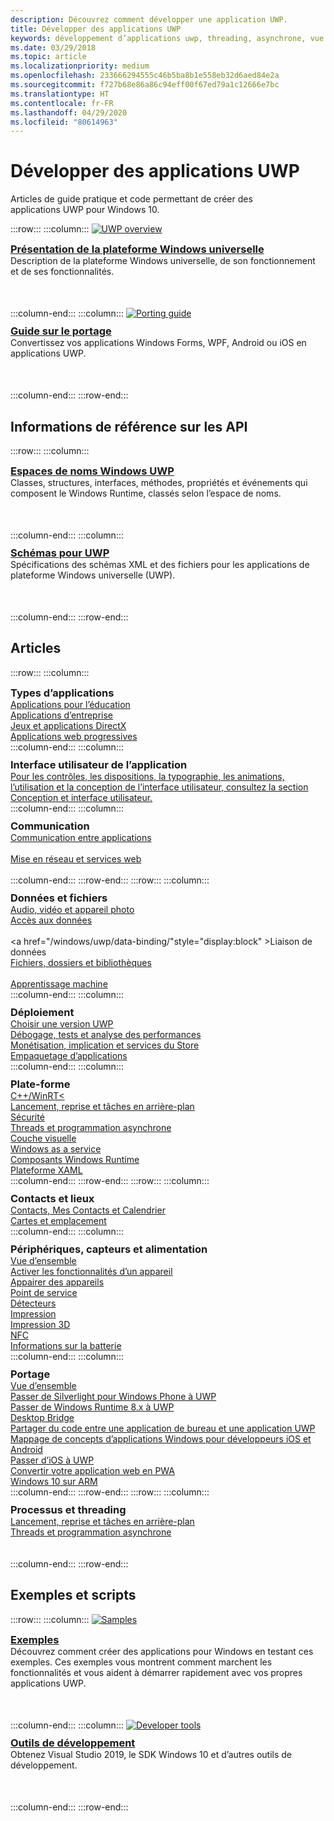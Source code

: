 ```yaml
---
description: Découvrez comment développer une application UWP.
title: Développer des applications UWP
keywords: développement d’applications uwp, threading, asynchrone, vue d’ensemble de la plateforme, portail des développeurs
ms.date: 03/29/2018
ms.topic: article
ms.localizationpriority: medium
ms.openlocfilehash: 233666294555c46b5ba8b1e558eb32d6aed84e2a
ms.sourcegitcommit: f727b68e86a86c94eff00f67ed79a1c12666e7bc
ms.translationtype: HT
ms.contentlocale: fr-FR
ms.lasthandoff: 04/29/2020
ms.locfileid: "80614963"
---
```

# <a name="develop-uwp-apps"></a>Développer des applications UWP

Articles de guide pratique et code permettant de créer des applications UWP pour Windows 10.

:::row:::
    :::column:::
        <a href="/windows/uwp/get-started/universal-application-platform-guide">
            <img src="https://docs.microsoft.com//media/hubs/windows/win_developer-uwp.svg" alt="UWP overview" />
        </a><br/>
        <h3 style="margin-top: 10px; margin-bottom: 0px"><a href="/windows/uwp/get-started/universal-application-platform-guide">Présentation de la plateforme Windows universelle</a></h3>
        <p style="margin-top: 0px; margin-bottom: 50px">Description de la plateforme Windows universelle, de son fonctionnement et de ses fonctionnalités.</p>
    :::column-end:::
    :::column:::
        <a href="/windows/uwp/porting/index">
            <img src="https://docs.microsoft.com/media/illustrations/teams-fast-track.svg" alt="Porting guide" />
        </a><br/>
        <h3 style="margin-top: 10px; margin-bottom: 0px"><a href="/windows/uwp/porting/index">Guide sur le portage</a></h3>
        <p style="margin-top: 0px; margin-bottom: 50px">Convertissez vos applications Windows Forms, WPF, Android ou iOS en applications UWP.</p>
    :::column-end:::
:::row-end:::

<!-- <ul class="panelContent cardsH" style="margin-left: 1px">
    <li>
        <a href="/windows/uwp/get-started/universal-application-platform-guide" style="display:block">
        <div class="cardSize">
            <div class="cardPadding">
                <div class="card">
                    <div class="cardImageOuter">
                        <div class="cardImage" style="background-color: #f2f2f2">                 
                            <img src="https://docs.microsoft.com//media/hubs/windows/win_developer-uwp.svg" alt=" "/>
                        </div>
                    </div>
                    <div class="cardText">
                        <h3>Overview of the Universal Windows Platform</h3>
                        <p>An explanation of what UWP is, how it works, and the features it provides.</p>
                    </div>
                </div>
            </div>
        </div>
        </a>
    </li>
    <li>
        <a href="/windows/uwp/porting/index" style="display:block">
        <div class="cardSize">
            <div class="cardPadding">
                <div class="card">
                    <div class="cardImageOuter">
                        <div class="cardImage" style="background-color: #f2f2f2">                
                            <img src="https://docs.microsoft.com/media/illustrations/teams-fast-track.svg" alt=" " />
                        </div>
                    </div>                
                    <div class="cardText">
                        <h3>Porting guide</h3>
                        <p>Bring your existing Windows Forms, WPF, Android, or iOS app to UWP. </p>
                    </div>
                </div>
            </div>
        </div>
        </a>
    </li>                 
</ul> -->

## <a name="api-reference"></a>Informations de référence sur les API

:::row:::
    :::column:::
        <h3 style="margin-top: 10px; margin-bottom: 0px"><a href="/uwp/api">Espaces de noms Windows UWP</a></h3>
        <p style="margin-top: 0px; margin-bottom: 50px">Classes, structures, interfaces, méthodes, propriétés et événements qui composent le Windows Runtime, classés selon l’espace de noms.</p>
    :::column-end:::
    :::column:::
        <h3 style="margin-top: 10px; margin-bottom: 0px"><a href="/uwp/schemas/">Schémas pour UWP</a></h3>
        <p style="margin-top: 0px; margin-bottom: 50px">Spécifications des schémas XML et des fichiers pour les applications de plateforme Windows universelle (UWP).</p>
    :::column-end:::
:::row-end:::

<!-- <ul class="panelContent cardsH" style="margin-left: 1px">
    <li>
        <a href="/uwp/api" style="display:block">
        <div class="cardSize">
            <div class="cardPadding">
                <div class="card">
                    <div class="cardText">
                        <h3>Windows UWP namespaces</h3>
                        <p>The classes, structures, interfaces, methods, properties, and events that make up the Windows Runtime, organized by namespace.</p>
                    </div>
                </div>
            </div>
        </div>
        </a>
    </li>
    <li>
        <a href="/uwp/schemas/" style="display:block">
        <div class="cardSize">
            <div class="cardPadding">
                <div class="card">
                    <div class="cardText">
                        <h3>Schemas for UWP</h3>
                        <p>File and XML schema specifications for Universal Windows Platform (UWP) apps. </p>
                    </div>
                </div>
            </div>
        </div>
        </a>
    </li>                 
</ul> -->

## <a name="articles"></a>Articles

:::row:::
    :::column:::
        <h3 style="margin-top: 10px; margin-bottom: 0px">Types d’applications</h3>
        <a href="/windows/uwp/apps-for-education/">Applications pour l’éducation</a><br/>
        <a href="/windows/uwp/enterprise/">Applications d’entreprise</a><br/>
        <a href="/windows/uwp/gaming/">Jeux et applications DirectX</a><br/>
        <a href="/microsoft-edge/progressive-web-apps">Applications web progressives</a><br/>
    :::column-end:::
    :::column:::
        <h3 style="margin-top: 10px; margin-bottom: 0px">Interface utilisateur de l’application</h3>
        <a href="https://developer.microsoft.com/windows/apps/design">Pour les contrôles, les dispositions, la typographie, les animations, l’utilisation et la conception de l’interface utilisateur, consultez la section Conception et interface utilisateur.</a><br/>
    :::column-end:::
    :::column:::
        <h3 style="margin-top: 10px; margin-bottom: 0px">Communication</h3>
        <a style="display:block" href="/windows/uwp/app-to-app/">Communication entre applications</a><br/>
        <a style="display:block" href="/windows/uwp/networking/">Mise en réseau et services web</a><br/>
    :::column-end:::
:::row-end:::
:::row:::
    :::column:::
        <h3 style="margin-top: 10px; margin-bottom: 0px">Données et fichiers</h3>
        <a href="/windows/uwp/audio-video-camera/">Audio, vidéo et appareil photo</a><br/>
        <a href="/windows/uwp/data-access/" style="display:block" >Accès aux données</a><br/>
        <a href="/windows/uwp/data-binding/"style="display:block" >Liaison de données</a><br/>
        <a href="/windows/uwp/files/" style="display:block" >Fichiers, dossiers et bibliothèques</a><br/>
        <a href="/windows/uwp/machine-learning/">Apprentissage machine</a><br/>
    :::column-end:::
    :::column:::
        <h3 style="margin-top: 10px; margin-bottom: 0px">Déploiement</h3>
        <a href="/windows/uwp/updates-and-versions/choose-a-uwp-version">Choisir une version UWP</a><br/>
        <a href="/windows/uwp/debug-test-perf/">Débogage, tests et analyse des performances</a><br/>
        <a href="/windows/uwp/monetize/">Monétisation, implication et services du Store</a><br/>
        <a href="/windows/uwp/packaging/">Empaquetage d’applications</a><br/>
    :::column-end:::
    :::column:::
        <h3 style="margin-top: 10px; margin-bottom: 0px">Plate-forme</h3>
        <a href="/windows/uwp/cpp-and-winrt-apis/">C++/WinRT<</a><br/>
        <a href="/windows/uwp/launch-resume/">Lancement, reprise et tâches en arrière-plan</a><br/>
        <a href="/windows/uwp/security/">Sécurité</a><br/>
        <a href="/windows/uwp/threading-async/">Threads et programmation asynchrone</a><br/>
        <a href="/windows/uwp/composition/visual-layer">Couche visuelle</a><br/>
        <a href="/windows/uwp/updates-and-versions/application-development-for-windows-as-a-service">Windows as a service</a><br/>
        <a href="/windows/uwp/winrt-components/">Composants Windows Runtime</a><br/>
        <a href="/windows/uwp/xaml-platform/">Plateforme XAML</a><br/>
    :::column-end:::
:::row-end:::
:::row:::
    :::column:::
        <h3 style="margin-top: 10px; margin-bottom: 0px">Contacts et lieux</h3>
        <a href="/windows/uwp/contacts-and-calendar/">Contacts, Mes Contacts et Calendrier</a><br/>
        <a href="/windows/uwp/maps-and-location/">Cartes et emplacement</a><br/>
    :::column-end:::
    :::column:::
        <h3 style="margin-top: 10px; margin-bottom: 0px">Périphériques, capteurs et alimentation</h3>
        <a href="/windows/uwp/contacts-and-calendar/">Vue d’ensemble</a><br/>
        <a href="/windows/uwp/devices-sensors/enable-device-capabilities">Activer les fonctionnalités d’un appareil</a><br/>
        <a href="/windows/uwp/devices-sensors/pair-devices">Appairer des appareils</a><br/>
        <a href="/windows/uwp/devices-sensors/point-of-service">Point de service</a><br/>
        <a href="/windows/uwp/devices-sensors/sensors">Détecteurs</a><br/>
        <a href="/windows/uwp/devices-sensors/printing-and-scanning">Impression</a><br/>
        <a href="/windows/uwp/devices-sensors/3d-printing">Impression 3D</a><br/>
        <a href="/windows/uwp/devices-sensors/nfc">NFC</a><br/>
        <a href="/windows/uwp/devices-sensors/get-battery-info">Informations sur la batterie</a><br/>
    :::column-end:::
    :::column:::
        <h3 style="margin-top: 10px; margin-bottom: 0px">Portage</h3>
        <a href="/windows/uwp/porting/">Vue d’ensemble</a><br/>
        <a href="/windows/uwp/porting/wpsl-to-uwp-root">Passer de Silverlight pour Windows Phone à UWP</a><br/>
        <a href="/windows/uwp/porting/w8x-to-uwp-root">Passer de Windows Runtime 8.x à UWP</a><br/>
        <a href="/windows/uwp/porting/desktop-to-uwp-root">Desktop Bridge</a><br/>
        <a href="/windows/uwp/porting/desktop-to-uwp-migrate">Partager du code entre une application de bureau et une application UWP</a><br/>
        <a href="/windows/uwp/porting/android-ios-uwp-map">Mappage de concepts d’applications Windows pour développeurs iOS et Android</a><br/>
        <a href="/windows/uwp/porting/ios-to-uwp-root">Passer d’iOS à UWP</a><br/>
        <a href="/microsoft-edge/progressive-web-apps">Convertir votre application web en PWA</a><br/>
        <a href="/windows/uwp/porting/apps-on-arm">Windows 10 sur ARM</a><br/>
    :::column-end:::
:::row-end:::
:::row:::
    :::column:::
        <h3 style="margin-top: 10px; margin-bottom: 0px">Processus et threading</h3>
        <a href="/windows/uwp/launch-resume/">Lancement, reprise et tâches en arrière-plan</a><br/>
        <a href="/windows/uwp/threading-async/">Threads et programmation asynchrone</a><br/><br/><br/>
    :::column-end:::
:::row-end:::


 ## <a name="samples-and-tools"></a>Exemples et scripts

 :::row:::
    :::column:::
        <a href="https://developer.microsoft.com/windows/samples">
            <img src="https://docs.microsoft.com/media/illustrations/sql-database-develop.svg" alt="Samples" />
        </a><br/>
        <h3 style="margin-top: 10px; margin-bottom: 0px"><a href="https://developer.microsoft.com/windows/samples">Exemples</a></h3>
        <p style="margin-top: 0px; margin-bottom: 50px">Découvrez comment créer des applications pour Windows en testant ces exemples. Ces exemples vous montrent comment marchent les fonctionnalités et vous aident à démarrer rapidement avec vos propres applications UWP.</p>
    :::column-end:::
    :::column:::
        <a href="https://developer.microsoft.com/windows/downloads">
            <img src="https://docs.microsoft.com/media/illustrations/sql-get-started-download.svg" alt="Developer tools" />
        </a><br/>
        <h3 style="margin-top: 10px; margin-bottom: 0px"><a href="https://developer.microsoft.com/windows/downloads">Outils de développement</a></h3>
        <p style="margin-top: 0px; margin-bottom: 50px">Obtenez Visual Studio 2019, le SDK Windows 10 et d’autres outils de développement.</p>
    :::column-end:::
:::row-end:::
